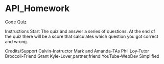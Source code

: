 # API_Homework
Code Quiz


Instructions
Start The quiz and answer a series of questions. At the end of the quiz there will 
be a score that calculates which question you got correct and wrong.

Credits/Support
Calvin-Instructor
Mark and Amanda-TAs
Phil Loy-Tutor
Broccoli-Friend
Grant Kyle-Lover,partner,friend
YouTube-WebDev Simplified



